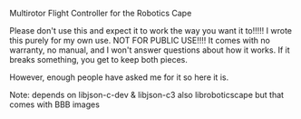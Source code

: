 Multirotor Flight Controller for the Robotics Cape

Please don't use this and expect it to work the way you want it to!!!!!
I wrote this purely for my own use. NOT FOR PUBLIC USE!!!!
It comes with no warranty, no manual, and I won't answer questions about
how it works. If it breaks something, you get to keep both pieces.

However, enough people have asked me for it so here it is. 


Note: depends on libjson-c-dev & libjson-c3
also libroboticscape but that comes with BBB images
